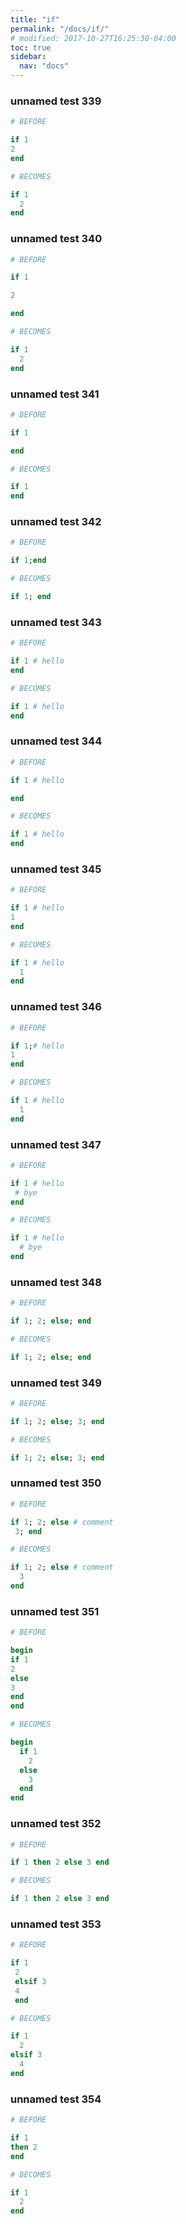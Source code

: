 ```yaml
---
title: "if"
permalink: "/docs/if/"
# modified: 2017-10-27T16:25:30-04:00
toc: true
sidebar:
  nav: "docs"
---
```

### unnamed test 339
```ruby
# BEFORE

if 1
2
end

```
```ruby
# BECOMES

if 1
  2
end

```
### unnamed test 340
```ruby
# BEFORE

if 1

2

end

```
```ruby
# BECOMES

if 1
  2
end

```
### unnamed test 341
```ruby
# BEFORE

if 1

end

```
```ruby
# BECOMES

if 1
end

```
### unnamed test 342
```ruby
# BEFORE

if 1;end

```
```ruby
# BECOMES

if 1; end

```
### unnamed test 343
```ruby
# BEFORE

if 1 # hello
end

```
```ruby
# BECOMES

if 1 # hello
end

```
### unnamed test 344
```ruby
# BEFORE

if 1 # hello

end

```
```ruby
# BECOMES

if 1 # hello
end

```
### unnamed test 345
```ruby
# BEFORE

if 1 # hello
1
end

```
```ruby
# BECOMES

if 1 # hello
  1
end

```
### unnamed test 346
```ruby
# BEFORE

if 1;# hello
1
end

```
```ruby
# BECOMES

if 1 # hello
  1
end

```
### unnamed test 347
```ruby
# BEFORE

if 1 # hello
 # bye
end

```
```ruby
# BECOMES

if 1 # hello
  # bye
end

```
### unnamed test 348
```ruby
# BEFORE

if 1; 2; else; end

```
```ruby
# BECOMES

if 1; 2; else; end

```
### unnamed test 349
```ruby
# BEFORE

if 1; 2; else; 3; end

```
```ruby
# BECOMES

if 1; 2; else; 3; end

```
### unnamed test 350
```ruby
# BEFORE

if 1; 2; else # comment
 3; end

```
```ruby
# BECOMES

if 1; 2; else # comment
  3
end

```
### unnamed test 351
```ruby
# BEFORE

begin
if 1
2
else
3
end
end

```
```ruby
# BECOMES

begin
  if 1
    2
  else
    3
  end
end

```
### unnamed test 352
```ruby
# BEFORE

if 1 then 2 else 3 end

```
```ruby
# BECOMES

if 1 then 2 else 3 end

```
### unnamed test 353
```ruby
# BEFORE

if 1 
 2 
 elsif 3 
 4 
 end

```
```ruby
# BECOMES

if 1
  2
elsif 3
  4
end

```
### unnamed test 354
```ruby
# BEFORE

if 1
then 2
end

```
```ruby
# BECOMES

if 1
  2
end
```
